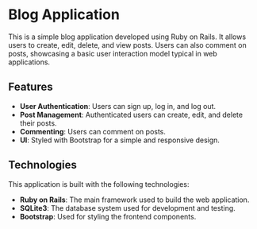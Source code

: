 # Blog Application

This is a simple blog application developed using Ruby on Rails. It allows users to create, edit, delete, and view posts. Users can also comment on posts, showcasing a basic user interaction model typical in web applications.

## Features

- **User Authentication**: Users can sign up, log in, and log out.
- **Post Management**: Authenticated users can create, edit, and delete their posts.
- **Commenting**: Users can comment on posts. 
- **UI**: Styled with Bootstrap for a simple and responsive design.

## Technologies

This application is built with the following technologies:
- **Ruby on Rails**: The main framework used to build the web application.
- **SQLite3**: The database system used for development and testing.
- **Bootstrap**: Used for styling the frontend components.

